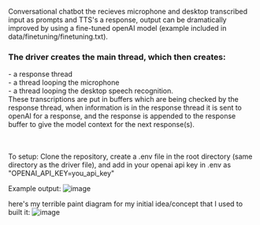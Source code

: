 Conversational chatbot the recieves microphone and desktop transcribed input as prompts and TTS's a response, output can be dramatically improved by using a fine-tuned openAI model (example included in data/finetuning/finetuning.txt).


<h3><strong>The driver creates the main thread, which then creates:</strong></h3>
- a response thread</br>
- a thread looping the microphone</br>
- a thread looping the desktop speech recognition.</br>
These transcriptions are put in buffers which are being checked by the response thread, when information is in the response thread it is sent to openAI for a response, and the response is appended to the response buffer to give the model context for the next response(s).
</br></br></br>

To setup:
Clone the repository, create a .env file in the root directory (same directory as the driver file), and add in your openai api key in .env as "OPENAI_API_KEY=you_api_key"



Example output:
![image](https://github.com/austin19moore/Rina/assets/80301847/b62b0b5b-9dd2-48de-9877-fde5a675c624)




here's my terrible paint diagram for my initial idea/concept that I used to built it:
![image](https://github.com/austin19moore/Rina/assets/80301847/2ee59a6f-6e04-4aa0-8b02-6a36c64f7fb7)
